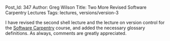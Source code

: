 Post_Id: 347
Author: Greg Wilson
Title: Two More Revised Software Carpentry Lectures
Tags: lectures, versions/version-3

<p>I have revised the second shell lecture and the lecture on version control for the <a href="http://www.software-carpentry.org">Software Carpentry</a> course, and added the necessary glossary definitions.  As always, comments are greatly appreciated.</p>
